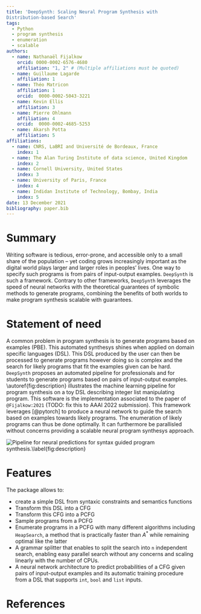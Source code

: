 ```yaml
---
title: 'DeepSynth: Scaling Neural Program Synthesis with
Distribution-based Search'
tags:
  - Python
  - program synthesis
  - enumeration
  - scalable
authors:
  - name: Nathanaël Fijalkow
    orcid: 0000-0002-6576-4680  
    affiliation: "1, 2" # (Multiple affiliations must be quoted)
  - name: Guillaume Lagarde
    affiliation: 1
  - name: Théo Matricon
    affiliation: 1
    orcid:  0000-0002-5043-3221 
  - name: Kevin Ellis
    affiliation: 3
  - name: Pierre Ohlmann
    affiliation: 4
    orcid:  0000-0002-4685-5253
  - name: Akarsh Potta
    affiliation: 5
affiliations:
  - name: CNRS, LaBRI and Université de Bordeaux, France
    index: 1
  - name: The Alan Turing Institute of data science, United Kingdom
    index: 2
  - name: Cornell University, United States
    index: 3
  - name: University of Paris, France
    index: 4
  - name: Indidan Institute of Technology, Bombay, India 
    index: 5
date: 13 December 2021
bibliography: paper.bib
---
```


# Summary

Writing software is tedious, error-prone, and accessible only to a small share of the population – yet coding grows increasingly important as the digital world plays larger and larger roles in peoples’ lives.
One way to specify such programs is from pairs of input-output examples.
`DeepSynth` is such a framework. Contrary to other frameworks, `DeepSynth` leverages the speed of neural networks with the theoretical guarantees of symbolic methods to generate programs, combining the benefits of both worlds to make program synthesis scalable with guarantees.

# Statement of need

A common problem in program synthesis is to generate programs based on examples (PBE).  This automated synthesys shines when applied on domain specific languages (DSL). This DSL produced by the user can then be processed to generate programs however doing so is complex and the search for likely programs that fit the examples given can be hard.
`DeepSynth` proposes an automated pipeline for professionals and for students to generate programs based on pairs of input-output examples.
\autoref{fig:description} illustrates the machine learning pipeline for program synthesis on a toy DSL describing integer list manipulating program. This software is the implementation associated to the paper of `@Fijalkow:2021` (TODO: fix this to AAAI 2022 submission).
This framework leverages [@pytorch] to produce a neural network to guide the search based on examples towards likely programs.
The enumeration of likely programs can thus be done optimally.
It can furthermore be parallisled without concerns providing a scalable neural program synthesys approach.

![Pipeline for neural predictions for syntax guided program synthesis.\label{fig:description}](main_figure.png)

# Features

The package allows to:
- create a simple DSL from syntaxic constraints and semantics functions
- Transform this DSL into a CFG
- Transform this CFG into a PCFG
- Sample programs from a PCFG
- Enumerate programs in a PCFG with many different algorithms including `HeapSearch`, a method that is practically faster than $A^*$ while remaining optimal like the latter
- A grammar splitter that enables to split the search into `n` independent search, enabling easy parallel search without any concerns and scaling linearly with the number of CPUs.
- A neural network architecture to predict probabilities of a CFG given pairs of input-output examples and its automatic training procedure from a DSL that supports `int`, `bool` and `list` inputs.

# References